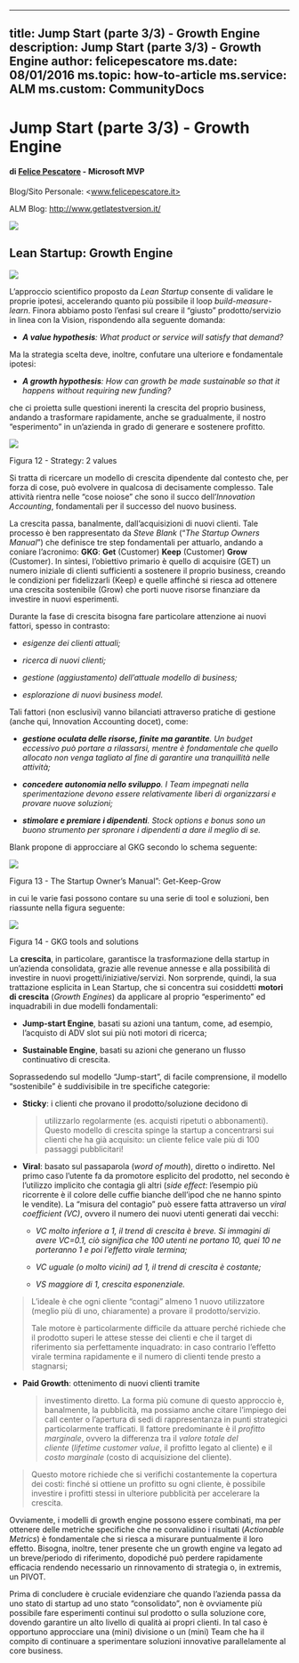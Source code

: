 
---
title: Jump Start (parte 3/3) - Growth Engine  
description: Jump Start (parte 3/3) - Growth Engine 
author: felicepescatore
ms.date: 08/01/2016
ms.topic: how-to-article
ms.service: ALM
ms.custom: CommunityDocs
---

# Jump Start (parte 3/3) - Growth Engine 


#### di [Felice Pescatore](https://mvp.microsoft.com/it-it/mvp/Felice%20%20Pescatore-5001016) - Microsoft MVP

Blog/Sito Personale: <www.felicepescatore.it>

ALM Blog: <http://www.getlatestversion.it/>


![](img/MVPLogo.png)



Lean Startup: Growth Engine
---------------------------



![](./img/LeanStartupJumpStart1/image14.jpg)

L’approccio scientifico proposto da *Lean
Startup* consente di validare le proprie ipotesi, accelerando quanto più
possibile il loop *build-measure-learn*. Finora abbiamo posto l’enfasi
sul creare il “giusto” prodotto/servizio in linea con la Vision,
rispondendo alla seguente domanda:

-   ***A value hypothesis**: What product or service will satisfy that
    demand?*

Ma la strategia scelta deve, inoltre, confutare una ulteriore e
fondamentale ipotesi:

-   ***A growth hypothesis**: How can growth be made sustainable so that
    it happens without requiring new funding?*

che ci proietta sulle questioni inerenti la crescita del proprio
business, andando a trasformare rapidamente, anche se gradualmente, il
nostro “esperimento” in un’azienda in grado di generare e sostenere
profitto.

![](./img/LeanStartupJumpStart1/image15.gif)

Figura 12 - Strategy: 2 values

Si tratta di ricercare un modello di crescita dipendente dal contesto
che, per forza di cose, può evolvere in qualcosa di decisamente
complesso. Tale attività rientra nelle “cose noiose” che sono il succo
dell’*Innovation Accounting*, fondamentali per il successo del nuovo
business.

La crescita passa, banalmente, dall’acquisizioni di nuovi clienti. Tale
processo è ben rappresentato da *Steve Blank* (“*The Startup Owners
Manual*”) che definisce tre step fondamentali per attuarlo, andando a
coniare l’acronimo: **GKG**: **Get** (Customer) **Keep** (Customer)
**Grow** (Customer). In sintesi, l’obiettivo primario è quello di
acquisire (GET) un numero iniziale di clienti sufficienti a sostenere il
proprio business, creando le condizioni per fidelizzarli (Keep) e quelle
affinché si riesca ad ottenere una crescita sostenibile (Grow) che porti
nuove risorse finanziare da investire in nuovi esperimenti.

Durante la fase di crescita bisogna fare particolare attenzione ai nuovi
fattori, spesso in contrasto:

-   *esigenze dei clienti attuali;*

-   *ricerca di nuovi clienti;*

-   *gestione (aggiustamento) dell’attuale modello di business;*

-   *esplorazione di nuovi business model.*

Tali fattori (non esclusivi) vanno bilanciati attraverso pratiche di
gestione (anche qui, Innovation Accounting docet), come:

-   ***gestione oculata delle risorse, finite ma garantite**. Un budget
    eccessivo può portare a rilassarsi, mentre è fondamentale che quello
    allocato non venga tagliato al fine di garantire una tranquillità
    nelle attività;*

-   ***concedere autonomia nello sviluppo**. I Team impegnati nella
    sperimentazione devono essere relativamente liberi di organizzarsi e
    provare nuove soluzioni;*

-   ***stimolare e premiare i dipendenti**. Stock options e bonus sono
    un buono strumento per spronare i dipendenti a dare il meglio
    di se.*

Blank propone di approcciare al GKG secondo lo schema seguente:

![](./img/LeanStartupJumpStart1/image16.jpeg)

Figura 13 - The Startup Owner’s Manual”: Get-Keep-Grow

in cui le varie fasi possono contare su una serie di tool e soluzioni,
ben riassunte nella figura seguente:

![](./img/LeanStartupJumpStart1/image17.png)

Figura 14 - GKG tools and solutions

La **crescita**, in particolare, garantisce la trasformazione della
startup in un’azienda consolidata, grazie alle revenue annesse e alla
possibilità di investire in nuovi progetti/iniziative/servizi. Non
sorprende, quindi, la sua trattazione esplicita in Lean Startup, che si
concentra sui cosiddetti **motori di crescita** (*Growth Engines*) da
applicare al proprio “esperimento” ed inquadrabili in due modelli
fondamentali:

-   **Jump-start Engine**, basati su azioni una tantum, come, ad
    esempio, l’acquisto di ADV slot sui più noti motori di ricerca;

-   **Sustainable Engine**, basati su azioni che generano un flusso
    continuativo di crescita.

Soprassedendo sul modello “Jump-start”, di facile comprensione, il
modello “sostenibile” è suddivisibile in tre specifiche categorie:

-   **Sticky**: i clienti che provano il prodotto/soluzione decidono di
    > utilizzarlo regolarmente (es. acquisti ripetuti o abbonamenti).
    > Questo modello di crescita spinge la startup a concentrarsi sui
    > clienti che ha già acquisito: un cliente felice vale più di 100
    > passaggi pubblicitari!

<!-- -->

-   **Viral**: basato sul passaparola (*word of mouth*), diretto
    o indiretto. Nel primo caso l’utente fa da promotore esplicito del
    prodotto, nel secondo è l’utilizzo implicito che contagia gli altri
    (*side effect*: l’esempio più ricorrente è il colore delle cuffie
    bianche dell’ipod che ne hanno spinto le vendite). La “misura del
    contagio” può essere fatta attraverso un *viral coefficient (VC)*,
    ovvero il numero dei nuovi utenti generati dai vecchi:

    -   *VC molto inferiore a 1, il trend di crescita è breve. Si
        immagini di avere VC=0.1, ciò significa che 100 utenti ne
        portano 10, quei 10 ne porteranno 1 e poi l’effetto virale
        termina;*

    -   *VC uguale (o molto vicini) ad 1, il trend di crescita è
        costante;*

    -   *VS maggiore di 1, crescita esponenziale.*

> L’ideale è che ogni cliente “contagi” almeno 1 nuovo utilizzatore
> (meglio più di uno, chiaramente) a provare il prodotto/servizio.
>
> Tale motore è particolarmente difficile da attuare perché richiede che
> il prodotto superi le attese stesse dei clienti e che il target di
> riferimento sia perfettamente inquadrato: in caso contrario l’effetto
> virale termina rapidamente e il numero di clienti tende presto a
> stagnarsi;

-   **Paid Growth**: ottenimento di nuovi clienti tramite
    > investimento diretto. La forma più comune di questo approccio è,
    > banalmente, la pubblicità, ma possiamo anche citare l’impiego dei
    > call center o l’apertura di sedi di rappresentanza in punti
    > strategici particolarmente trafficati. Il fattore predominante è
    > il *profitto marginale*, ovvero la differenza tra il *valore
    > totale del cliente* (*lifetime customer value*, il profitto legato
    > al cliente) e il *costo marginale* (costo di acquisizione
    > del cliente).

> Questo motore richiede che si verifichi costantemente la copertura dei
> costi: finché si ottiene un profitto su ogni cliente, è possibile
> investire i profitti stessi in ulteriore pubblicità per accelerare la
> crescita.

Ovviamente, i modelli di growth engine possono essere combinati, ma per
ottenere delle metriche specifiche che ne convalidino i risultati
(*Actionable Metrics*) è fondamentale che si riesca a misurare
puntualmente il loro effetto. Bisogna, inoltre, tener presente che un
growth engine va legato ad un breve/periodo di riferimento, dopodiché
può perdere rapidamente efficacia rendendo necessario un rinnovamento di
strategia o, in extremis, un PIVOT.

Prima di concludere è cruciale evidenziare che quando l’azienda passa da
uno stato di startup ad uno stato “consolidato”, non è ovviamente più
possibile fare esperimenti continui sul prodotto o sulla soluzione core,
dovendo garantire un alto livello di qualità ai propri clienti. In tal
caso è opportuno approcciare una (mini) divisione o un (mini) Team che
ha il compito di continuare a sperimentare soluzioni innovative
parallelamente al core business.
